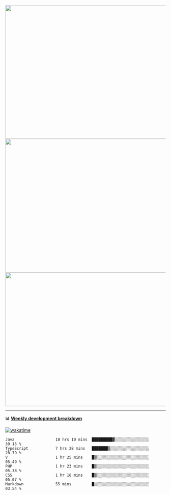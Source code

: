 <p float="left" align="middle"><img src="https://user-images.githubusercontent.com/56089155/195064669-12bd89bb-53c9-44b1-9fd8-993f93f585e1.png" width="600px" height="420px">
<img src="https://user-images.githubusercontent.com/56089155/195064706-c37aa3c8-f669-46c9-abba-1eadcbb910c5.png" width="600px" height="420px">
<img src="https://user-images.githubusercontent.com/56089155/195064753-0de674c7-4fc7-4831-a8a5-402e19cc77be.png" width="600px" height="420px"></p>

<hr />

**📊 [Weekly development breakdown](https://wakatime.com/@Ari24)**

[![wakatime](https://wakatime.com/badge/user/ca34c016-707f-4382-84cf-1823913a1423.svg)](https://wakatime.com/@ca34c016-707f-4382-84cf-1823913a1423)

<!--START_SECTION:waka-->

```text
Java                  10 hrs 10 mins  █████████▓░░░░░░░░░░░░░░░   39.15 %
TypeScript            7 hrs 28 mins   ███████▒░░░░░░░░░░░░░░░░░   28.79 %
V                     1 hr 25 mins    █▒░░░░░░░░░░░░░░░░░░░░░░░   05.49 %
PHP                   1 hr 23 mins    █▒░░░░░░░░░░░░░░░░░░░░░░░   05.38 %
CSS                   1 hr 18 mins    █▒░░░░░░░░░░░░░░░░░░░░░░░   05.07 %
Markdown              55 mins         █░░░░░░░░░░░░░░░░░░░░░░░░   03.54 %
```

<!--END_SECTION:waka-->
